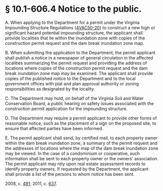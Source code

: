 # § 10.1-606.4 Notice to the public.

<p>A. When applying to the Department for a permit under the Virginia Impounding Structure Regulations (<a href='http://law.lis.virginia.gov/admincode/title4/agency50/chapter20/'>4VAC50-20</a>) to construct a new high or significant hazard potential impounding structure, the applicant shall provide localities that lie within the inundation zone with copies of the construction permit request and the dam break inundation zone map.</p><p>B. When submitting the application to the Department, the permit applicant shall publish a notice in a newspaper of general circulation in the affected localities summarizing the permit request and providing the address of locations where copies of the construction permit request and the dam break inundation zone map may be examined. The applicant shall provide copies of the published notice to the Department and to the local government offices with plat and plan approval authority or zoning responsibilities as designated by the locality.</p><p>C. The Department may hold, on behalf of the Virginia Soil and Water Conservation Board, a public hearing on safety issues associated with the construction permit application for the impounding structure.</p><p>D. The Department may require a permit applicant to provide other forms of reasonable notice, such as the placement of a sign on the proposed site, to ensure that affected parties have been informed.</p><p>E. The permit applicant shall send, by certified mail, to each property owner within the dam break inundation zone, a summary of the permit request and the addresses of locations where the map of the dam break inundation zone may be viewed. In the case of a condominium or cooperative, such information shall be sent to each property owner or the owners' association. The permit applicant may rely upon real estate assessment records to identify property owners. If requested by the Department, the applicant shall provide a list of the persons to whom notice has been sent.</p><p>2008, c. <a href='http://lis.virginia.gov/cgi-bin/legp604.exe?081+ful+CHAP0491'>491</a>; 2011, c. <a href='http://lis.virginia.gov/cgi-bin/legp604.exe?111+ful+CHAP0637'>637</a>.</p>